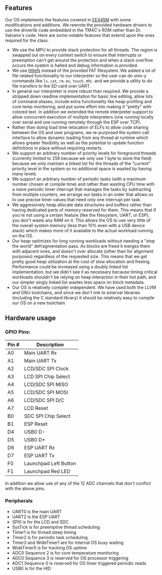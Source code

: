## Features

Our OS implements the features covered in
[EE445M](http://users.ece.utexas.edu/~gerstl/ee445m_s20/) with some
modifications and additions. We rewrote the provided hardware drivers to use the
driverlib code embedded in the TM4C's ROM rather than Dr. Valvano's code. Here
are some notable features that extend upon the ones required for the class.

-   We use the MPU to provide stack protection for all threads. The region is
    swapped out on every context switch to ensure that interrupts or preemption
    can't get around the protection and when a stack overflow occurs the system
    is halted and debug information is provided.
-   We use [littlefs](https://github.com/ARMmbed/littlefs) instead of the
    provided FAT filesystem. We added a lot of file related functionality to our
    interpreter so the user can do unix-y commands like `ls`, `cat`, `rm`, `mv`,
    `touch`, etc. and we provide a utility to do file transfers to the SD card
    over UART.
-   In general our interpreter is more robust than required. We provide a
    stripped down readline implementation for basic line editing, allow lots of
    command aliases, include extra functionality like heap profiling and core
    temp monitoring, and put some effort into making it "pretty" with colored
    text. In addition we extended the remote interpreter support to allow
    concurrent execution of multiple interpreters (one running locally over
    serial and one running remotely through the ESP over TCP).
-   Rather than doing load time relocation of ELFs to allow code sharing between
    the OS and user programs, we re-purposed the system call interface to allow
    dynamic loading from any thread at runtime which allows greater flexibility
    as well as the potential to update function definitions in place without
    requiring restarts.
-   We support an arbitrary number of priority levels for foreground threads
    (currently limited to 256 because we only use 1 byte to store the field)
    because we only maintain a linked list for the threads of the "current"
    priority level in the system so no additional space is wasted by having many
    levels.
-   We support an arbitrary number of periodic tasks (with a maximum number
    chosen at compile time) and rather than wasting CPU time with a naive
    periodic timer interrupt that manages the tasks by subtracting from multiple
    counters, we arrange our tasks in an order that allows us to use precise
    timer values that need only one interrupt per task.
-   We aggressively heap allocate data structures and buffers rather than having
    dedicated parts of memory reserved for them. This means that if you're not
    using a certain feature (like the filesystem, UART, or ESP), you don't waste
    any RAM on it. This allows the OS to use very little of the overall system
    memory (less than 10% even with a USB device stack) which makes more of it
    available to the actual workload running on the OS.
-   Our heap optimizes for long running workloads without needing a "stop the
    world" defragmentation pass. As blocks are freed it merges them with
    adjacent ones, and doesn't over allocate (other than for alignment purposes)
    regardless of the requested size. This means that we get pretty good heap
    utilization at the cost of slow allocation and freeing. Performance could be
    increased using a doubly linked list implementation, but we didn't see it as
    necessary because timing critical workloads shouldn't be relying on heap
    interaction in their hot path, and our simpler singly linked list wastes
    less space on block metadata.
-   Our OS is relatively compiler independent. We have used both the LLVM and
    GNU toolchains, and since we don't link to external libraries (including the
    C standard library) it should be relatively easy to compile our OS on a new
    toolchain.

## Hardware usage

### GPIO Pins:

| Pin # | Description           |
| ----- | --------------------- |
| A0    | Main UART Rx          |
| A1    | Main UART Tx          |
| A2    | LCD/SDC SPI Clock     |
| A3    | LCD SPI Chip Select   |
| A4    | LCD/SDC SPI MISO      |
| A5    | LCD/SDC SPI MOSI      |
| A6    | LCD/SDC SPI D/C       |
| A7    | LCD Reset             |
| B0    | SDC SPI Chip Select   |
| B1    | ESP Reset             |
| D4    | USB0 D-               |
| D5    | USB0 D+               |
| D6    | ESP UART Rx           |
| D7    | ESP UART Tx           |
| F0    | Launchpad Left Button |
| F1    | Launchpad Red LED     |

In addition we allow use of any of the 12 ADC channels that don't conflict with
the above pins.

### Peripherals

-   UART0 is the main UART
-   UART2 is the ESP UART
-   SPI0 is for the LCD and SDC
-   SysTick is for preemptive thread scheduling
-   Timer1 is for thread sleep timing
-   Timer2 is for periodic task scheduling
-   Timer3 and WideTimer1 are for internal OS busy waiting
-   WideTimer5 is for tracking OS uptime
-   ADC0 Sequence 2 is for core temperature monitoring
-   ADC0 Sequence 3 is reserved for OS processor triggering
-   ADC1 Sequence 0 is reserved for OS timer triggered periodic reads
-   USB0 is for the HID
